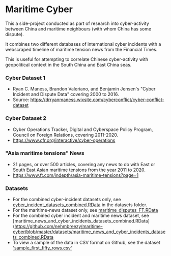 # Maritime Cyber #
This a side-project conducted as part of research into cyber-activity between China and maritime neighbours (with whom China has some dispute).

It combines two different databases of international cyber incidents with a webscraped timeline of maritime tension news from the Financial Times.

This is useful for attempting to correlate Chinese cyber-activity with geopolitical context in the South China and East China seas.

### Cyber Dataset 1 
- Ryan C. Maness, Brandon Valeriano, and Benjamin Jensen's "Cyber Incident and Dispute Data" covering 2000 to 2016. 
- Source: https://drryanmaness.wixsite.com/cyberconflict/cyber-conflict-dataset

### Cyber Dataset 2
- Cyber Operations Tracker, Digital and Cyberspace Policy Program, Council on Foreign Relations, covering 2011-2020.
- https://www.cfr.org/interactive/cyber-operations

### "Asia maritime tensions" News 
- 21 pages, or over 500 articles, covering any news to do with East or South East Asian maritime tensions from the year 2011 to 2020.
- https://www.ft.com/indepth/asia-maritime-tensions?page=1 

### Datasets
- For the combined cyber-incident datasets only, see [cyber_incident_datasets_combined.RData](https://github.com/nehmbreezy/maritime-cyber/blob/master/datasets/cyber_incident_datasets_combined.RData) in the datasets folder.
- For the maritime-news dataset only, see [maritime_disputes_FT.RData](https://github.com/nehmbreezy/maritime-cyber/blob/master/datasets/maritime_disputes_FT.RData)
- For the combined cyber incident and maritime news dataset, see [maritime_news_and_cyber_incidents_datasets_combined.RData](https://github.com/nehmbreezy/maritime-cyber/blob/master/datasets/maritime_news_and_cyber_incidents_datasets_combined.RData
- To view a sample of the data in CSV format on Github, see the dataset ['sample_first_fifty_rows.csv'](https://github.com/nehmbreezy/maritime-cyber/blob/master/datasets/maritime_cyber_sample_first_fifty_rows.csv)
